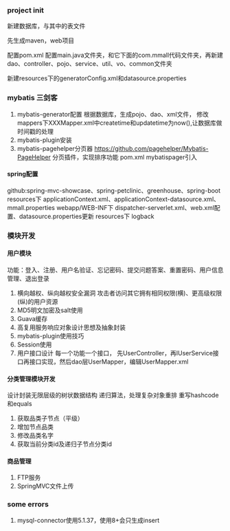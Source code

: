 
### project init
新建数据库，与其中的表文件

先生成maven，web项目

配置pom.xml
配置main.java文件夹，和它下面的com.mmall代码文件夹，再新建
dao、controller、pojo、service、util、vo、common文件夹

新建resources下的generatorConfig.xml和datasource.properties

### mybatis 三剑客
1. mybatis-generator配置
根据数据库，生成pojo、dao、xml文件，
修改mappers下XXXMapper.xml中createtime和updatetime为now(),让数据库做时间戳的处理
2. mybatis-plugin安装
3. mybatis-pagehelper分页器
https://github.com/pagehelper/Mybatis-PageHelper
分页插件，实现排序功能
pom.xml mybatispager引入

#### spring配置
github:spring-mvc-showcase、spring-petclinic、greenhouse、spring-boot
resources下 applicationContext.xml、applicationContext-datasource.xml、mmall.properties
webapp/WEB-INF下 dispatcher-serverlet.xml、web.xml配置、datasource.properties更新
resources下 logback

### 模块开发
#### 用户模块
功能：登入、注册、用户名验证、忘记密码、提交问题答案、重置密码、用户信息管理、退出登录
1. 横向越权、纵向越权安全漏洞
    攻击者访问其它拥有相同权限(横)、更高级权限(纵)的用户资源
2. MD5明文加密及salt使用
3. Guava缓存
4. 高复用服务响应对象设计思想及抽象封装
5. mybatis-plugin使用技巧
6. Session使用
7. 用户接口设计
每一个功能一个接口，
先UserController，再IUserService接口再接口实现，然后dao层UserMapper，编辑UserMapper.xml
#### 分类管理模块开发
设计封装无限层级的树状数据结构
递归算法，处理复杂对象重排
重写hashcode和equals
1. 获取品类子节点（平级）
2. 增加节点品类
3. 修改品类名字
4. 获取当前分类id及递归子节点分类id
#### 商品管理
1. FTP服务
2. SpringMVC文件上传

### some errors
1. mysql-connector使用5.1.37，使用8+会只生成insert